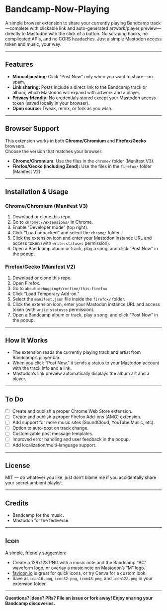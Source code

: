 # Bandcamp-Now-Playing

A simple browser extension to share your currently playing Bandcamp track—complete with clickable link and auto-generated artwork/player preview—directly to Mastodon with the click of a button. No scraping hacks, no complicated APIs, and no CORS headaches. Just a simple Mastodon access token and music, your way.

---

## Features

- **Manual posting:** Click “Post Now” only when you want to share—no spam.
- **Link sharing:** Posts include a direct link to the Bandcamp track or album, which Mastodon will expand with artwork and a player.
- **Privacy friendly:** No credentials stored except your Mastodon access token (saved locally in your browser).
- **Open source:** Tweak, remix, or fork as you wish.

---

## Browser Support

This extension works in both **Chrome/Chromium** and **Firefox/Gecko** browsers.  
Choose the version that matches your browser:

- **Chrome/Chromium:** Use the files in the `chrome/` folder (Manifest V3).
- **Firefox/Gecko (including Zend):** Use the files in the `firefox/` folder (Manifest V2).

---

## Installation & Usage

### Chrome/Chromium (Manifest V3)

1. Download or clone this repo.
2. Go to `chrome://extensions/` in Chrome.
3. Enable “Developer mode” (top right).
4. Click “Load unpacked” and select the `chrome/` folder.
5. Click the extension icon and enter your Mastodon instance URL and access token (with `write:statuses` permission).
6. Open a Bandcamp album or track, play a song, and click “Post Now” in the popup.

### Firefox/Gecko (Manifest V2)

1. Download or clone this repo.
2. Open Firefox.
3. Go to `about:debugging#/runtime/this-firefox`
4. Click “Load Temporary Add-on.”
5. Select the `manifest.json` file inside the `firefox/` folder.
6. Click the extension icon, enter your Mastodon instance URL and access token (with `write:statuses` permission).
7. Open a Bandcamp album or track, play a song, and click “Post Now” in the popup.

---

## How It Works

- The extension reads the currently playing track and artist from Bandcamp’s player bar.
- When you click “Post Now,” it sends a status to your Mastodon account with the track info and a link.
- Mastodon’s link preview automatically displays the album art and a player.

---

## To Do

- [ ] Create and publish a proper Chrome Web Store extension.
- [ ] Create and publish a proper Firefox Add-ons (AMO) extension.
- [ ] Add support for more music sites (SoundCloud, YouTube Music, etc).
- [ ] Option to auto-post on track change.
- [ ] Customizable post message templates.
- [ ] Improved error handling and user feedback in the popup.
- [ ] Add localization/multi-language support.

---

## License

MIT — do whatever you like, just don’t blame me if you accidentally share your secret ambient playlist.

---

## Credits

- Bandcamp for the music.
- Mastodon for the fediverse.

---

## Icon

A simple, friendly suggestion:
- Create a 128x128 PNG with a music note and the Bandcamp “BC” waveform logo, or overlay a music note on Mastodon’s “M” logo.
- [favicon.io](https://favicon.io/) is great for quick icons, or try Canva for a custom look.
- Save as `icon16.png`, `icon32.png`, `icon48.png`, and `icon128.png` in your extension folder.

---

**Questions? Ideas? PRs? File an issue or fork away! Enjoy sharing your Bandcamp discoveries.**
